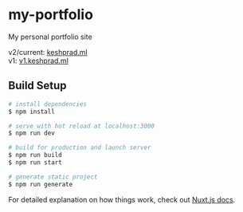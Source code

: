 # my-portfolio

My personal portfolio site

v2/current: [keshprad.ml](https://keshprad.ml)  
v1: [v1.keshprad.ml](https://v1.keshprad.ml/)

## Build Setup

```bash
# install dependencies
$ npm install

# serve with hot reload at localhost:3000
$ npm run dev

# build for production and launch server
$ npm run build
$ npm run start

# generate static project
$ npm run generate
```

For detailed explanation on how things work, check out [Nuxt.js docs](https://nuxtjs.org).
